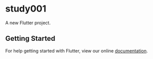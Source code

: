# study001

A new Flutter project.

## Getting Started

For help getting started with Flutter, view our online
[documentation](https://flutter.io/).
